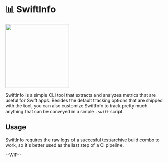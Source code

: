 # 📊 SwiftInfo

<img src="https://i.imgur.com/Y6z0xij.png" height="200">

SwiftInfo is a simple CLI tool that extracts and analyzes metrics that are useful for Swift apps. Besides the default tracking options that are shipped with the tool, you can also customize SwiftInfo to track pretty much anything that can be conveyed in a simple `.swift` script.

## Usage

SwiftInfo requires the raw logs of a succesful test/archive build combo to work, so it's better used as the last step of a CI pipeline.

--WIP--
